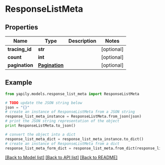 # ResponseListMeta


## Properties
Name | Type | Description | Notes
------------ | ------------- | ------------- | -------------
**tracing_id** | **str** |  | [optional] 
**count** | **int** |  | [optional] 
**pagination** | [**Pagination**](Pagination.md) |  | [optional] 

## Example

```python
from yapily.models.response_list_meta import ResponseListMeta

# TODO update the JSON string below
json = "{}"
# create an instance of ResponseListMeta from a JSON string
response_list_meta_instance = ResponseListMeta.from_json(json)
# print the JSON string representation of the object
print ResponseListMeta.to_json()

# convert the object into a dict
response_list_meta_dict = response_list_meta_instance.to_dict()
# create an instance of ResponseListMeta from a dict
response_list_meta_form_dict = response_list_meta.from_dict(response_list_meta_dict)
```
[[Back to Model list]](../README.md#documentation-for-models) [[Back to API list]](../README.md#documentation-for-api-endpoints) [[Back to README]](../README.md)


